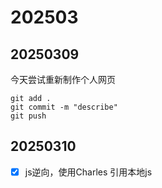 # 202503

## 20250309

今天尝试重新制作个人网页

```shell
git add .
git commit -m "describe"
git push
```

## 20250310

- [x] js逆向，使用Charles 引用本地js
